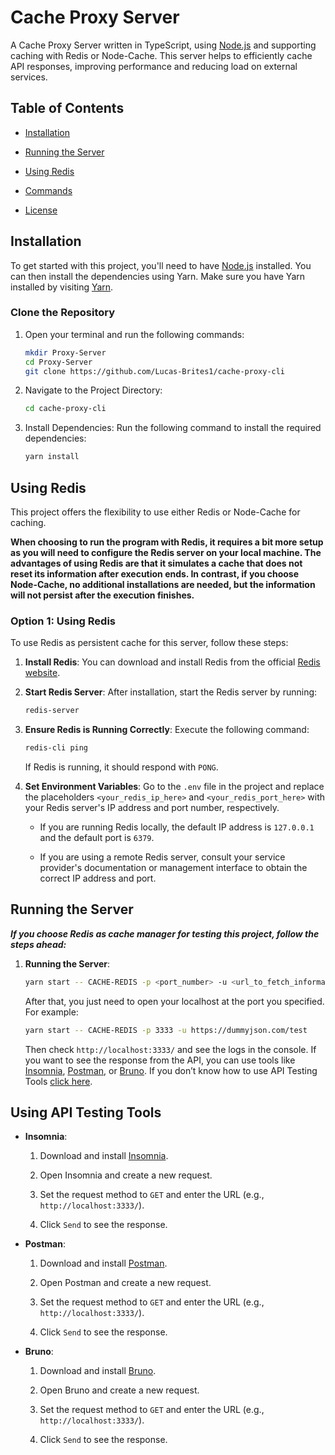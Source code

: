 
# Cache  Proxy  Server

A  Cache  Proxy  Server  written  in  TypeScript,  using  [Node.js](https://node.js/?form=MG0AV3) and  supporting  caching  with  Redis  or  Node-Cache.  This  server  helps  to  efficiently  cache  API  responses,  improving  performance  and  reducing  load  on  external  services.

## Table  of  Contents

-   [Installation](#installation)
    
-   [Running the Server](#running-the-server)
    
-   [Using Redis](#using-redis)
    
-   [Commands](#commands)
    
-   [License](#license)
    

## Installation

To  get  started  with  this  project,  you'll  need  to  have  [Node.js](https://nodejs.org/?form=MG0AV3)  installed.  You  can  then  install  the  dependencies  using  Yarn.  Make  sure  you  have  Yarn  installed  by  visiting  [Yarn](https://classic.yarnpkg.com/lang/en/?form=MG0AV3).


### Clone  the  Repository

1.  Open  your  terminal  and  run  the  following  commands:
    
    
    
    
    ```bash
    mkdir Proxy-Server
    cd Proxy-Server
    git clone https://github.com/Lucas-Brites1/cache-proxy-cli
    
    ```
    
2.  Navigate  to  the  Project  Directory:
    
   
    

    
    ```bash
    cd cache-proxy-cli
    
    ```
    
3.  Install  Dependencies:  Run  the  following  command  to  install  the  required  dependencies:
    
    

    
    ```bash
    yarn install
    
    ```
    

## Using Redis

This  project  offers  the  flexibility  to  use  either  Redis  or  Node-Cache  for  caching.

**When  choosing  to  run  the  program  with  Redis,  it  requires  a  bit  more  setup  as  you  will  need  to  configure  the  Redis  server  on  your  local  machine.  The  advantages  of  using  Redis  are  that  it  simulates  a  cache  that  does  not  reset  its  information  after  execution  ends.  In  contrast,  if  you  choose  Node-Cache,  no  additional  installations  are  needed,  but  the  information  will  not  persist  after  the  execution  finishes.**

### Option  1:  Using  Redis

To  use  Redis  as  persistent  cache  for  this  server,  follow  these  steps:

1.  **Install  Redis**:  You  can  download  and  install  Redis  from  the  official  [Redis website](https://redis.io/?form=MG0AV3).
    
2.  **Start  Redis  Server**:  After  installation,  start  the  Redis  server  by  running:
    
   
    

    
    ``` bash
    redis-server
    
    ```
    
3.  **Ensure  Redis  is  Running  Correctly**:  Execute  the  following  command:
    
 
    
    
    ``` bash
    redis-cli ping
    
    ```
    
    If  Redis  is  running,  it  should  respond  with  `PONG`.
    
4.  **Set  Environment  Variables**:  Go  to  the  `.env`  file  in  the  project  and  replace  the  placeholders  `<your_redis_ip_here>`  and  `<your_redis_port_here>`  with  your  Redis  server's  IP  address  and  port  number,  respectively.
    
    -   If  you  are  running  Redis  locally,  the  default  IP  address  is  `127.0.0.1`  and  the  default  port  is  `6379`.
        
    -   If  you  are  using  a  remote  Redis  server,  consult  your  service  provider's  documentation  or  management  interface  to  obtain  the  correct  IP  address  and  port.
        

## Running the Server

***If  you  choose  Redis  as  cache  manager  for  testing  this  project,  follow  the  steps  ahead:***

1.  **Running  the  Server**:
    
	    
    ```bash
    yarn start -- CACHE-REDIS -p <port_number> -u <url_to_fetch_information>
    ```
    
    After  that,  you  just  need  to  open  your  localhost  at  the  port  you  specified.  For  example:
    
   
	     
    ```bash
    yarn start -- CACHE-REDIS -p 3333 -u https://dummyjson.com/test
    ```
   
    Then  check  `http://localhost:3333/`  and  see  the  logs  in  the  console.  If  you  want  to  see  the  response  from  the  API,  you  can  use  tools  like  [Insomnia](https://insomnia.rest/?form=MG0AV3),  [Postman](https://www.postman.com/?form=MG0AV3),  or  [Bruno](https://www.usebruno.com/?form=MG0AV3). If you don’t know how to use API Testing Tools [click here](#using-api-testing-tools).
    

## Using API Testing Tools


-   **Insomnia**:
    
    1.  Download  and  install  [Insomnia](https://insomnia.rest/download/?form=MG0AV3).
        
    2.  Open  Insomnia  and  create  a  new  request.
        
    3.  Set  the  request  method  to  `GET`  and  enter  the  URL  (e.g.,  `http://localhost:3333/`).
        
    4.  Click  `Send`  to  see  the  response.
        
-   **Postman**:
    
    1.  Download  and  install  [Postman](https://www.postman.com/downloads/?form=MG0AV3).
        
    2.  Open  Postman  and  create  a  new  request.
        
    3.  Set  the  request  method  to  `GET`  and  enter  the  URL  (e.g.,  `http://localhost:3333/`).
        
    4.  Click  `Send`  to  see  the  response.
        
-   **Bruno**:
    
    1.  Download  and  install  [Bruno](https://www.usebruno.com/download?form=MG0AV3).
        
    2.  Open  Bruno  and  create  a  new  request.
        
    3.  Set  the  request  method  to  `GET`  and  enter  the  URL  (e.g.,  `http://localhost:3333/`).
        
    4.  Click  `Send`  to  see  the  response.
